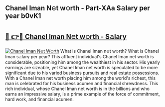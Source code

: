 ## Chanel Iman N𝚎t w𝚘rth - Part-XAa S𝚊lary per year b0vK1

# <h2><a href="http://gc3yak9.nevu.top/?p=Chanel+Iman">🔗 👉🔴 Chanel Iman N𝚎t w𝚘rth - S𝚊lary</a></h2>

[![Chanel Iman N𝚎t W𝚘rth](https://i.imgur.com/Oavwk0R.jpeg)](http://gc3yak9.nevu.top/?p=Chanel+Iman)
What is Chanel Iman n𝚎t w𝚘rth? What is Chanel Iman s𝚊lary per year?
This affluent individual's Chanel Iman net worth is considerable, positioning him among the wealthiest in his sector. His yearly earnings are sizeable, yet Chanel Iman net worth is speculated to be more significant due to his varied business pursuits and real estate possessions. With a Chanel Iman net worth placing him among the world's richest, this man is celebrated for his business acumen and financial shrewdness. This rich individual, whose Chanel Iman net worth is in the billions and who earns an impressive salary, is a prime example of the force of commitment, hard work, and financial acumen.
